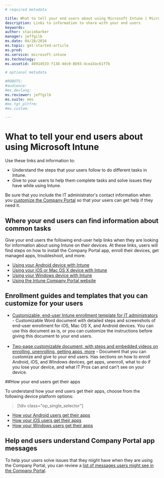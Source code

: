 ```yaml
---
# required metadata

title: What to tell your end users about using Microsoft Intune | Microsoft Intune
description: Links to information to share with your end users
keywords:
author: staciebarker
manager: jeffgilb
ms.date: 04/28/2016
ms.topic: get-started-article
ms.prod:
ms.service: microsoft-intune
ms.technology:
ms.assetid: 48914533-f138-4dc0-8b93-4cea3ac61f7b

# optional metadata

#ROBOTS:
#audience:
#ms.devlang:
ms.reviewer: jeffgilb
ms.suite: ems
#ms.tgt_pltfrm:
#ms.custom:

---
```




# What to tell your end users about using Microsoft Intune

Use these links and information to:

- Understand the steps that your users follow to do different tasks in Intune.
- Give to your users to help them complete tasks and solve issues they have while using Intune.

Be sure that you include the IT administrator's contact information when you [customize the Company Portal](/Intune/get-started/start-with-a-paid-subscription-to-microsoft-intune-step-7) so that your users can get help if they need it.


## Where your end users can find information about common tasks

Give your end users the following end-user help links when they are looking for information about using Intune on their devices. At these links, users will find steps on how to install the Company Portal app, enroll their devices, get managed apps, troubleshoot, and more.

- [Using your Android device with Intune](/Intune/EndUser/using-your-android-device-with-intune)
- [Using your iOS or Mac OS X device with Intune](/Intune/EndUser/using-your-ios-or-mac-os-x-device-with-intune)
- [Using your Windows device with Intune](/Intune/EndUser/using-your-windows-device-with-intune)
- [Using the Intune Company Portal website](/Intune/EndUser/using-the-intune-company-portal-website)


## Enrollment guides and templates that you can customize for your users

- [Customizable, end-user Intune enrollment template for IT administrators](https://gallery.technet.microsoft.com/End-user-Intune-enrollment-55dfd64a) - Customizable Word document with detailed steps and screenshots of end-user enrollment for iOS, Mac OS X, and Android devices. You can use this document as is, or you can customize the instructions before giving this document to your end users.</br></br>
- [Two-page customizable document, with steps and embedded videos on enrolling, unenrolling, getting apps, more](https://gallery.technet.microsoft.com/Intune-End-User-Enrollment-3a0c9b0c#content) - Document that you can customize and give to your end users. Has sections on how to enroll Android, iOS, and Windows devices, get apps, unenroll, what to do if you lose your device, and what IT Pros can and can't see on your device.

##How your end users get their apps

To understand how your end users get their apps, choose from the following device platform options:

> [!div class="op_single_selector"]
- [How your Android users get their apps](how-your-android-users-get-their-apps.md)
- [How your iOS users get their apps](how-your-ios-users-get-their-apps.md)
- [How your Windows users get their apps](how-your-windows-users-get-their-apps.md)

## Help end users understand Company Portal app messages

To help your users solve issues that they might have when they are using the Company Portal, you can review a [list of messages users might see in the Company Portal](/Intune/Plan-Design/help-end-users-understand-company-portal-app-messages).
